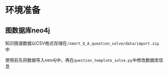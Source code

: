 # 环境准备
## 图数据库neo4j
知识图谱数据以CSV格式存储在`/smart_Q_A_queation_solve/data/import.zip`中

使用前先将数据导入neo4j中，再在`question_template_solve.py`中修改数据库信息
